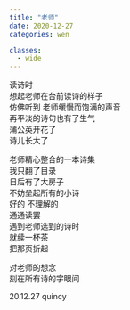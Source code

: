 ```yaml
---
title: "老师"
date: 2020-12-27
categories: wen

classes:
  - wide
---
```


读诗时  
想起老师在台前读诗的样子  
仿佛听到 老师缓慢而饱满的声音  
再平淡的诗句也有了生气  
蒲公英开花了  
诗儿长大了  

老师精心整合的一本诗集  
我只翻了目录  
日后有了大房子  
不妨垒起所有的小诗  
好的 不理解的  
通通读罢  
遇到老师选到的诗时  
就续一杯茶  
把那页折起  

对老师的想念  
刻在所有诗的字眼间  

20.12.27 quincy
